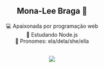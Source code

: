 <div align="center">
 <h2>Mona-Lee Braga 🖤</h2>
</div>

<div align="center">
 <div>💻 Apaixonada por programação web</div>
 <div>📔 Estudando Node.js</div>
 <div>👩 Pronomes: ela/dela/she/ella</div>
</div>
<br>

<p align="center">
 <a href="https://skillicons.dev">
   <img src="https://skillicons.dev/icons?i=html,css,js,vue,nodejs,jquery,mysql,mongodb&theme=light" />
 </a>
</p>
